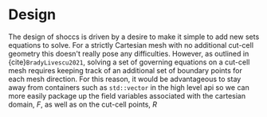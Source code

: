 Design
===

The design of shoccs is driven by a desire to make it simple to add new sets equations to solve.  For a strictly Cartesian mesh with no additional cut-cell geometry this doesn't really pose any difficulties.  However, as outlined in {cite}`BradyLivescu2021`, solving a set of governing equations on a cut-cell mesh requires keeping track of an additional set of boundary points for each mesh direction.  For this reason, it would be advantageous to stay away from containers such as `std::vector` in the high level api so we can more easily package up the field variables associated with the cartesian domain, $F$, as well as on the cut-cell points, $R$


```{bibliography} references.bib
```
